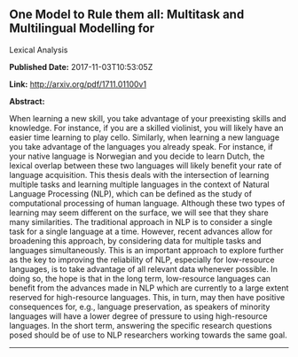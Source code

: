 ## One Model to Rule them all: Multitask and Multilingual Modelling for
  Lexical Analysis

**Published Date:** 2017-11-03T10:53:05Z

**Link:** http://arxiv.org/pdf/1711.01100v1

**Abstract:**

  When learning a new skill, you take advantage of your preexisting skills and
knowledge. For instance, if you are a skilled violinist, you will likely have
an easier time learning to play cello. Similarly, when learning a new language
you take advantage of the languages you already speak. For instance, if your
native language is Norwegian and you decide to learn Dutch, the lexical overlap
between these two languages will likely benefit your rate of language
acquisition. This thesis deals with the intersection of learning multiple tasks
and learning multiple languages in the context of Natural Language Processing
(NLP), which can be defined as the study of computational processing of human
language. Although these two types of learning may seem different on the
surface, we will see that they share many similarities.
  The traditional approach in NLP is to consider a single task for a single
language at a time. However, recent advances allow for broadening this
approach, by considering data for multiple tasks and languages simultaneously.
This is an important approach to explore further as the key to improving the
reliability of NLP, especially for low-resource languages, is to take advantage
of all relevant data whenever possible. In doing so, the hope is that in the
long term, low-resource languages can benefit from the advances made in NLP
which are currently to a large extent reserved for high-resource languages.
This, in turn, may then have positive consequences for, e.g., language
preservation, as speakers of minority languages will have a lower degree of
pressure to using high-resource languages. In the short term, answering the
specific research questions posed should be of use to NLP researchers working
towards the same goal.


---

